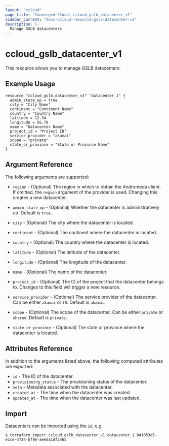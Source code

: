 ```yaml
---
layout: "ccloud"
page_title: "Converged Cloud: ccloud_gslb_datacenter_v1"
sidebar_current: "docs-ccloud-resource-gslb-datacenter-v1"
description: |-
  Manage GSLB datacenters
---
```


# ccloud\_gslb\_datacenter\_v1

This resource allows you to manage GSLB datacenters.

## Example Usage

```hcl
resource "ccloud_gslb_datacenter_v1" "datacenter_1" {
  admin_state_up = true
  city = "City Name"
  continent = "Continent Name"
  country = "Country Name"
  latitude = 12.34
  longitude = 56.78
  name = "Datacenter Name"
  project_id = "Project ID"
  service_provider = "akamai"
  scope = "private"
  state_or_province = "State or Province Name"
}
```

## Argument Reference

The following arguments are supported:

* `region` - (Optional) The region in which to obtain the Andromeda client. If
  omitted, the `region` argument of the provider is used. Changing this creates
  a new datacenter.

* `admin_state_up` - (Optional) Whether the datacenter is administratively up.
  Default is `true`.

* `city` - (Optional) The city where the datacenter is located.

* `continent` - (Optional) The continent where the datacenter is located.

* `country` - (Optional) The country where the datacenter is located.

* `latitude` - (Optional) The latitude of the datacenter.

* `longitude` - (Optional) The longitude of the datacenter.

* `name` - (Optional) The name of the datacenter.

* `project_id` - (Optional) The ID of the project that the datacenter belongs
  to. Changes to this field will trigger a new resource.

* `service_provider` - (Optional) The service provider of the datacenter. Can
  be either `akamai` or `f5`. Default is `akamai`.

* `scope` - (Optional) The scope of the datacenter. Can be either `private` or
  `shared`. Default is `private`.

* `state_or_province` - (Optional) The state or province where the datacenter
  is located.

## Attributes Reference

In addition to the arguments listed above, the following computed attributes are exported:

* `id` - The ID of the datacenter.
* `provisioning_status` - The provisioning status of the datacenter.
* `meta` - Metadata associated with the datacenter.
* `created_at` - The time when the datacenter was created.
* `updated_at` - The time when the datacenter was last updated.

## Import

Datacenters can be imported using the `id`, e.g.

```hcl
$ terraform import ccloud_gslb_datacenter_v1.datacenter_1 041053d5-e1ce-4724-bf96-aeeda1df2465
```
